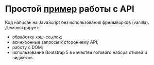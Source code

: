 # Простой [пример]('https://weather-api-blc4.vercel.app/') работы с API

Код написан на JavaScript без использования фреймворков (vanilla). Демонстрирует:

* обработку хэш-ссылок;
* асинхронные запросы к стороннему API;
* работу с DOM;
* использование Bootstrap 5 в качестве готового набора стилей и виджетов.

